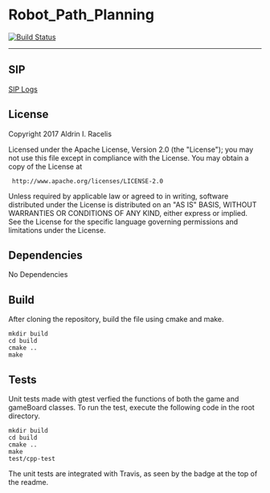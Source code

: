 # Robot_Path_Planning
[![Build Status](https://travis-ci.org/aracelis-git/Robot_Path_Planning.svg?branch=master)](https://travis-ci.org/aracelis-git/Robot_Path_Planning)

---

## SIP

<a href="https://drive.google.com/open?id=1vPMsvtIHx467KGZdfskSs1heT60qLzy87K0tlMnckY4">SIP Logs</a>

## License

Copyright 2017 Aldrin I. Racelis

   Licensed under the Apache License, Version 2.0 (the "License");
   you may not use this file except in compliance with the License.
   You may obtain a copy of the License at

     http://www.apache.org/licenses/LICENSE-2.0

   Unless required by applicable law or agreed to in writing, software
   distributed under the License is distributed on an "AS IS" BASIS,
   WITHOUT WARRANTIES OR CONDITIONS OF ANY KIND, either express or implied.
   See the License for the specific language governing permissions and
   limitations under the License.

## Dependencies

No Dependencies

## Build

After cloning the repository, build the file using cmake and make. 

	mkdir build
	cd build
	cmake ..
	make
	
## Tests

Unit tests made with gtest verfied the functions of both the game and gameBoard classes. To run the test, execute the following code in the root directory.

	mkdir build
	cd build
	cmake ..
	make
	test/cpp-test
	
The unit tests are integrated with Travis, as seen by the badge at the top of the readme.
	
